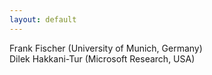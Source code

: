 ```yaml
---
layout: default
---
```


Frank Fischer (University of Munich, Germany)  
Dilek Hakkani-Tur (Microsoft Research, USA)  

